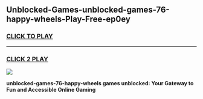 
## Unblocked-Games-unblocked-games-76-happy-wheels-Play-Free-ep0ey
<h3>
<a href="https://premium76.site?title=unblocked-games-76-happy-wheels&ref=18A">CLICK TO PLAY</a></h3>
<hr>

<h3>
<a href="https://premium76.site?title=unblocked-games-76-happy-wheels&ref=18A">CLICK 2 PLAY</a>
  
</h3>

<a href="https://premium76.site?title=unblocked-games-76-happy-wheels&ref=18A"><img src="https://clearcache.store/games.png"></a>


**unblocked-games-76-happy-wheels games unblocked: Your Gateway to Fun and Accessible Online Gaming**
